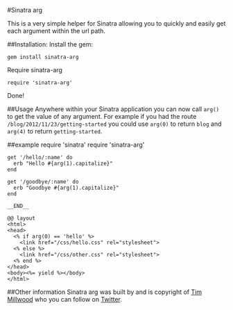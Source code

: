 #Sinatra arg

This is a very simple helper for Sinatra allowing you to quickly and easily get each argument within the url path.

##Installation:
Install the gem:

    gem install sinatra-arg

Require sinatra-arg

    require 'sinatra-arg'

Done!

##Usage
Anywhere within your Sinatra application you can now call `arg()` to get the value of any argument. For example if you had the route `/blog/2012/11/23/getting-started` you could use `arg(0)` to return `blog` and `arg(4)` to return `getting-started`.

##example
    require 'sinatra'
    require 'sinatra-arg'
    
    get '/hello/:name' do
      erb "Hello #{arg(1).capitalize}"
    end
    
    get '/goodbye/:name' do
      erb "Goodbye #{arg(1).capitalize}"
    end
    
    __END__
    
    @@ layout
    <html>
    <head>
      <% if arg(0) == 'hello' %>
        <link href="/css/hello.css" rel="stylesheet">
      <% else %>
        <link href="/css/other.css" rel="stylesheet">
      <% end %>
    </head>
    <body><%= yield %></body>
    </html>

##Other information
Sinatra arg was built by and is copyright of [Tim Millwood](http://www.millwoodonline.co.uk "Millwood Online") who you can follow on [Twitter](http://www.twitter.com/timmillwood).